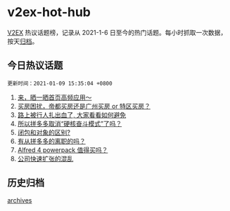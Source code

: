 # v2ex-hot-hub

[V2EX](https://www.v2ex.com/) 热议话题榜，记录从 2021-1-6 日至今的热门话题。每小时抓取一次数据，按天[归档](./archives)。

## 今日热议话题

`更新时间：2021-01-09 15:35:04 +0800`

1. [来，晒一晒首页高频应用～](https://www.v2ex.com/t/743187)
1. [买房困扰，帝都买房还是广州买房 or 特区买房？](https://www.v2ex.com/t/743142)
1. [路上被行人扎出血了, 大家看看如何避免](https://www.v2ex.com/t/743185)
1. [所以拼多多取消“硬核奋斗模式”了吗？](https://www.v2ex.com/t/743280)
1. [闭包和对象的区别?](https://www.v2ex.com/t/743103)
1. [有从拼多多的离职的吗？](https://www.v2ex.com/t/743113)
1. [Alfred 4 powerpack 值得买吗？](https://www.v2ex.com/t/743198)
1. [公司快速扩张的混乱](https://www.v2ex.com/t/743238)

## 历史归档

[archives](./archives)
